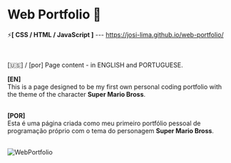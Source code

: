 # Web Portfolio 🎨

⚡<strong>[ CSS / HTML / JavaScript ]</strong> --- https://josi-lima.github.io/web-portfolio/

<br>

[🇺🇸] / [por] Page content - in ENGLISH and PORTUGUESE. 
<br>

<strong>[EN]</strong>
<br>
This is a page designed to be my first own personal coding portfolio with the theme of the character <strong>Super Mario Bross</strong>. 

<br>
<strong>[POR]</strong>
<br>
Esta é uma página criada como meu primeiro portfólio pessoal de programação próprio com o tema do personagem <strong>Super Mario Bross</strong>. 
<br>
<br>

![WebPortfolio](https://user-images.githubusercontent.com/108018406/187088319-50e3967d-011e-4d4a-b614-db5f8daffd30.PNG)

